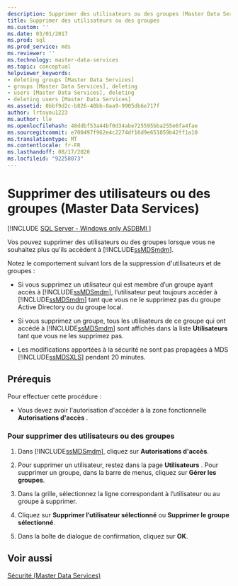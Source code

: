 ```yaml
---
description: Supprimer des utilisateurs ou des groupes (Master Data Services)
title: Supprimer des utilisateurs ou des groupes
ms.custom: ''
ms.date: 03/01/2017
ms.prod: sql
ms.prod_service: mds
ms.reviewer: ''
ms.technology: master-data-services
ms.topic: conceptual
helpviewer_keywords:
- deleting groups [Master Data Services]
- groups [Master Data Services], deleting
- users [Master Data Services], deleting
- deleting users [Master Data Services]
ms.assetid: 0bbf9d2c-b826-48bb-8aa9-9905db6e717f
author: lrtoyou1223
ms.author: lle
ms.openlocfilehash: 48ddbf53a44bf0d34abe725595bba255e6fa4fae
ms.sourcegitcommit: e700497f962e4c2274df16d9e651059b42ff1a10
ms.translationtype: MT
ms.contentlocale: fr-FR
ms.lasthandoff: 08/17/2020
ms.locfileid: "92258073"
---
```

# <a name="delete-users-or-groups-master-data-services"></a>Supprimer des utilisateurs ou des groupes (Master Data Services)

[!INCLUDE [SQL Server - Windows only ASDBMI  ](../includes/applies-to-version/sql-windows-only-asdbmi.md)]

  Vos pouvez supprimer des utilisateurs ou des groupes lorsque vous ne souhaitez plus qu'ils accèdent à [!INCLUDE[ssMDSmdm](../includes/ssmdsmdm-md.md)].  
  
 Notez le comportement suivant lors de la suppression d'utilisateurs et de groupes :  
  
-   Si vous supprimez un utilisateur qui est membre d’un groupe ayant accès à [!INCLUDE[ssMDSmdm](../includes/ssmdsmdm-md.md)], l’utilisateur peut toujours accéder à [!INCLUDE[ssMDSmdm](../includes/ssmdsmdm-md.md)] tant que vous ne le supprimez pas du groupe Active Directory ou du groupe local.  
  
-   Si vous supprimez un groupe, tous les utilisateurs de ce groupe qui ont accédé à [!INCLUDE[ssMDSmdm](../includes/ssmdsmdm-md.md)] sont affichés dans la liste **Utilisateurs** tant que vous ne les supprimez pas.  
  
-   Les modifications apportées à la sécurité ne sont pas propagées à MDS [!INCLUDE[ssMDSXLS](../includes/ssmdsxls-md.md)] pendant 20 minutes.  
  
## <a name="prerequisites"></a>Prérequis  
 Pour effectuer cette procédure :  
  
-   Vous devez avoir l'autorisation d'accéder à la zone fonctionnelle **Autorisations d'accès** .  
  
### <a name="to-delete-users-or-groups"></a>Pour supprimer des utilisateurs ou des groupes  
  
1.  Dans [!INCLUDE[ssMDSmdm](../includes/ssmdsmdm-md.md)], cliquez sur **Autorisations d'accès**.  
  
2.  Pour supprimer un utilisateur, restez dans la page **Utilisateurs** . Pour supprimer un groupe, dans la barre de menus, cliquez sur **Gérer les groupes**.  
  
3.  Dans la grille, sélectionnez la ligne correspondant à l’utilisateur ou au groupe à supprimer.  
  
4.  Cliquez sur **Supprimer l’utilisateur sélectionné** ou **Supprimer le groupe sélectionné**.  
  
5.  Dans la boîte de dialogue de confirmation, cliquez sur **OK**.  
  
## <a name="see-also"></a>Voir aussi  
 [Sécurité &#40;Master Data Services&#41;](../master-data-services/security-master-data-services.md)  
  
  
